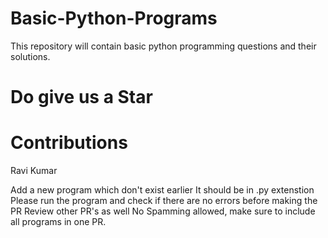 # Basic-Python-Programs
This repository will contain basic python programming questions and their solutions.

# Do give us a Star

# Contributions
Ravi Kumar

Add a new program which don't exist earlier
It should be in .py extenstion
Please run the program and check if there are no errors before making the PR
Review other PR's as well
No Spamming allowed, make sure to include all programs in one PR.

